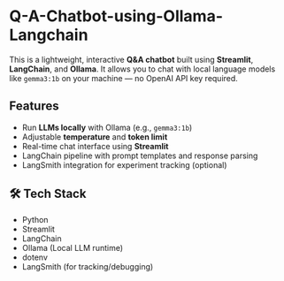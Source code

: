 # Q-A-Chatbot-using-Ollama-Langchain

This is a lightweight, interactive **Q&A chatbot** built using **Streamlit**, **LangChain**, and **Ollama**. It allows you to chat with local language models like `gemma3:1b` on your machine — no OpenAI API key required.

##  Features

- Run **LLMs locally** with Ollama (e.g., `gemma3:1b`)
- Adjustable **temperature** and **token limit**
- Real-time chat interface using **Streamlit**
- LangChain pipeline with prompt templates and response parsing
- LangSmith integration for experiment tracking (optional)

## 🛠 Tech Stack

- Python
- Streamlit
- LangChain
- Ollama (Local LLM runtime)
- dotenv
- LangSmith (for tracking/debugging)

